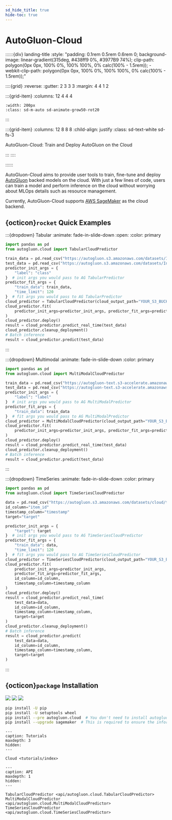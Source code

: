 ```yaml
---
sd_hide_title: true
hide-toc: true
---
```


# AutoGluon-Cloud

::::::{div} landing-title
:style: "padding: 0.1rem 0.5rem 0.6rem 0; background-image: linear-gradient(315deg, #438ff9 0%, #3977B9 74%); clip-path: polygon(0px 0px, 100% 0%, 100% 100%, 0% calc(100% - 1.5rem)); -webkit-clip-path: polygon(0px 0px, 100% 0%, 100% 100%, 0% calc(100% - 1.5rem));"

::::{grid}
:reverse:
:gutter: 2 3 3 3
:margin: 4 4 1 2

:::{grid-item}
:columns: 12 4 4 4

```{image} ./_static/autogluon-s.png
:width: 200px
:class: sd-m-auto sd-animate-grow50-rot20
```
:::

:::{grid-item}
:columns: 12 8 8 8
:child-align: justify
:class: sd-text-white sd-fs-3

AutoGluon-Cloud: Train and Deploy AutoGluon on the Cloud

:::
::::

::::::

AutoGluon-Cloud aims to provide user tools to train, fine-tune and deploy [AutoGluon](<https://auto.gluon.ai/stable/index.html>) backed models on the cloud. With just a few lines of code, users can train a model and perform inference on the cloud without worrying about MLOps details such as resource management.

Currently, AutoGluon-Cloud supports [AWS SageMaker](<https://aws.amazon.com/sagemaker/>) as the cloud backend.

## {octicon}`rocket` Quick Examples

:::{dropdown} Tabular
:animate: fade-in-slide-down
:open:
:color: primary

```python
import pandas as pd
from autogluon.cloud import TabularCloudPredictor

train_data = pd.read_csv("https://autogluon.s3.amazonaws.com/datasets/Inc/train.csv")
test_data = pd.read_csv("https://autogluon.s3.amazonaws.com/datasets/Inc/test.csv")
predictor_init_args = {
    "label": "class"
}  # init args you would pass to AG TabularPredictor
predictor_fit_args = {
    "train_data": train_data,
    "time_limit": 120
}  # fit args you would pass to AG TabularPredictor
cloud_predictor = TabularCloudPredictor(cloud_output_path="YOUR_S3_BUCKET_PATH")
cloud_predictor.fit(
    predictor_init_args=predictor_init_args, predictor_fit_args=predictor_fit_args
)
cloud_predictor.deploy()
result = cloud_predictor.predict_real_time(test_data)
cloud_predictor.cleanup_deployment()
# Batch inference
result = cloud_predictor.predict(test_data)
```
:::


:::{dropdown} Multimodal
:animate: fade-in-slide-down
:color: primary

```python
import pandas as pd
from autogluon.cloud import MultiModalCloudPredictor

train_data = pd.read_csv("https://autogluon-text.s3-accelerate.amazonaws.com/glue/sst/train.parquet")
test_data = pd.read_csv("https://autogluon-text.s3-accelerate.amazonaws.com/glue/sst/dev.parquet")
predictor_init_args = {
    "label": "label"
}  # init args you would pass to AG MultiModalPredictor
predictor_fit_args = {
    "train_data": train_data
}  # fit args you would pass to AG MultiModalPredictor
cloud_predictor = MultiModalCloudPredictor(cloud_output_path="YOUR_S3_BUCKET_PATH")
cloud_predictor.fit(
    predictor_init_args=predictor_init_args, predictor_fit_args=predictor_fit_args
)
cloud_predictor.deploy()
result = cloud_predictor.predict_real_time(test_data)
cloud_predictor.cleanup_deployment()
# Batch inference
result = cloud_predictor.predict(test_data)
```
:::


:::{dropdown} TimeSeries
:animate: fade-in-slide-down
:color: primary

```python
import pandas as pd
from autogluon.cloud import TimeSeriesCloudPredictor

data = pd.read_csv("https://autogluon.s3.amazonaws.com/datasets/cloud/timeseries_train.csv")
id_column="item_id"
timestamp_column="timestamp"
target="target"

predictor_init_args = {
    "target": target
}  # init args you would pass to AG TimeSeriesCloudPredictor
predictor_fit_args = {
    "train_data": data,
    "time_limit": 120
}  # fit args you would pass to AG TimeSeriesCloudPredictor
cloud_predictor = TimeSeriesCloudPredictor(cloud_output_path="YOUR_S3_BUCKET_PATH")
cloud_predictor.fit(
    predictor_init_args=predictor_init_args,
    predictor_fit_args=predictor_fit_args,
    id_column=id_column,
    timestamp_column=timestamp_column
)
cloud_predictor.deploy()
result = cloud_predictor.predict_real_time(
    test_data=data,
    id_column=id_column,
    timestamp_column=timestamp_column,
    target=target
)
cloud_predictor.cleanup_deployment()
# Batch inference
result = cloud_predictor.predict(
    test_data=data,
    id_column=id_column,
    timestamp_column=timestamp_column,
    target=target
)
```
:::


## {octicon}`package` Installation

![](https://img.shields.io/pypi/pyversions/autogluon.cloud)
![](https://img.shields.io/pypi/v/autogluon.cloud.svg)
![](https://img.shields.io/pypi/dm/autogluon.cloud)

```bash
pip install -U pip
pip install -U setuptools wheel
pip install --pre autogluon.cloud  # You don't need to install autogluon itself locally
pip install --upgrade sagemaker  # This is required to ensure the information about newly released containers is available.
```

```{toctree}
---
caption: Tutorials
maxdepth: 3
hidden:
---

Cloud <tutorials/index>
```

```{toctree}
---
caption: API
maxdepth: 1
hidden:
---

TabularCloudPredictor <api/autogluon.cloud.TabularCloudPredictor>
MultiModalCloudPredictor <api/autogluon.cloud.MultiModalCloudPredictor>
TimeSeriesCloudPredictor <api/autogluon.cloud.TimeSeriesCloudPredictor>
```